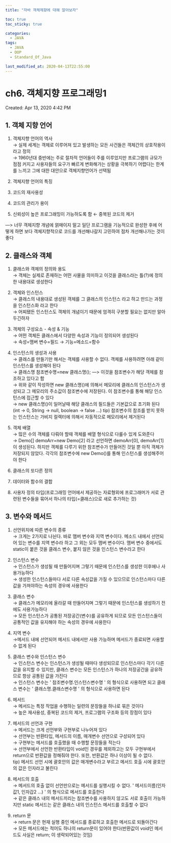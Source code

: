 ```yaml
---
title: "자바 객체제향에 대해 알아보자"

toc: true
toc_sticky: true

categories:
  - JAVA
tags:
  - JAVA
  - OOP
  - Standard_Of_Java

last_modified_at: 2020-04-13T22:55:00
---
```


# ch6. 객체지향 프로그래밍1

Created: Apr 13, 2020 4:42 PM

## 1. 객체 지향 언어

1. 객체지향 언어의 역사  
→ 실제 세계는 객체로 이루어져 있고 발생하는 모든 사건들은 객체간의 상호작용이라고 정의  
→ 1960년대 중반에는 주로 절차적 언어들이 주를 이루었지만 프로그램의 규모가 점점 커지고 사용자들의 요구가 빠르게 변화해가는 상황을 극복하기 어렵다는 한계를 느끼고 그에 대한 대안으로 객체지향언어가 선택됨

2. 객체지향 언어의 특징
1. 코드의 재사용성 
2. 코드의 관리가 용이
3. 신뢰성이 높은 프로그래밍이 가능하도록 함 ← 중복된 코드의 제거

—> 너무 객체지향 개념에 얽매이지 말고 일단 프로그램을 기능적으로 완성한 후에 어떻게 하면 보다 객체지향적으로 코드를 개선해나갈지 고민하여 점차 개선해나가는 것이 좋다

## 2. 클래스와 객체

1. 클래스와 객체의 정의와 용도  
→ 객체는 실제로 존재하는 어떤 사물을 의미하고 이것을 클래스라는 틀(?)에 정의한 내용대로 생성한다

2. 객체와 인스턴스  
→ 클래스의 내용대로 생성된 객체를 그 클래스의 인스턴스 라고 하고 만드는 과정을 인스턴스화 라고 한다  
→ 어찌됐든 인스턴스도 객체의 개념이기 때문에 엄격히 구분할 필요는 없지만 알아두긴하자

3. 객체의 구성요소 - 속성 & 기능  
→ 어떤 객체든 클래스에서 다양한 속성과 기능이 정의되어 생성된다  
→ 속성=맴버 변수=필드
→ 기능=메소드=함수

4. 인스턴스의 생성과 사용  
→ 클래스를 만들기만 해서는 객체를 사용할 수 없다. 객체를 사용하려면 아래 같이 인스턴스를 생성해야 된다  
→ 클래스명 참조변수명=new 클래스명(); —> 이것을 참조변수가 해당 객체를 참조하고 있다고 함  
→ 위와 같이 작성하면 new 클래스명()에 의해서 메모리에 클래스의 인스턴스가 생성되고 그 메모리의 주소값이 참조변수에 저장된다. 이 참조변수를 통해 해당 인스턴스에 접근할 수 있다  
→ new 클래스명()이 일어날때 해당 클래스의 필드들은 기본값으로 초기화 된다(int → 0, String → null, boolean → false ...)
tip) 참조변수의 참조를 받지 못하는 인스턴스는 가비지 컬렉터에 의해서 자동적으로 메모리에서 제거된다

5. 객체 배열  
→ 많은 수의 객체를 다뤄야 할때 객체를 배열 형식으로 다룰수 있게 도와준다  
→ Demo[] demoArr=new Demo[2] 라고 선언하면 demoArr[0], demoArr[1]이 생성된다. 하지만 객체를 다루기 위한 참조변수가 만들어진 것일 뿐 아직 객체가 저장되지 않았다. 각각의 참조변수에 new Demo()를 통해 인스턴스를 생성해주어야 한다

6. 클래스의 또다른 정의  
1. 데이터와 함수의 결합  
2. 사용자 정의 타입(프로그래밍 언어에서 제공하는 자료형외에 프로그래머가 서로 관련된 변수들을 묶어서 하나의 타입(=클래스)으로 새로 추가하는 것)

## 3. 변수와 메서드

1. 선언위치에 따른 변수의 종류  
→ 크게는 2가지로 나뉜다. 바로 맴버 변수와 지역 변수이다. 메소드 내에서 선언되어 있는 변수를 지역 변수라 하고 그 외는 모두 맴버 변수이다. 맴버 변수 중에서도 static이 붙은 것을 클래스 변수, 붙지 않은 것을 인스턴스 변수라고 한다

1. 인스턴스 변수  
→ 인스턴스가 생성될 때 만들어지며 그렇기 때문에 인스턴스를 생성한 이후에나 사용가능하다  
→ 생성한 인스턴스들마다 서로 다른 속성값을 가질 수 있으므로 인스턴스마다 다른 값을 가져야하는 속성의 경우에 사용한다
2. 클래스 변수  
→ 클래스가 메모리에 올라갈 때 만들어지며 그렇기 때문에 인스턴스를 생성하기 전에도 사용가능하다  
→ 모든 인스턴스가 공통된 저장공간(변수)를 공유하게 되므로 모든 인스턴스들이 공통적인 값을 유지해야 하는 속성의 경우에 사용한다
3. 지역 변수  
→메서드 내에 선언되어 메서드 내에서만 사용 가능하며 메서드가 종료되면 사용할 수 없게 된다

2. 클래스 변수와 인스턴스 변수  
→ 인스턴스 변수는 인스턴스가 생성될 때마다 생성되므로 인스턴스마다 각기 다른 값을 유지할 수 있지만, 클래스 변수는 모든 인스턴스가 하나의 저장공간을 공유하므로 항상 공통된 값을 가진다  
→ 인스턴스 변수는 ' 참조변수명.인스턴스변수명 ' 의 형식으로 사용하면 되고 클래스 변수는 ' 클래스명.클래스변수명 ' 의 형식으로 사용하면 된다

3. 메서드  
→ 메서드는 특정 작업을 수행하는 일련의 문장들을 하나로 묶은 것이다  
→ 높은 재사용성, 중복된 코드의 제거, 프로그램의 구조화 등의 장점이 있다  

4. 메서드의 선언과 구현  
→ 메서드는 크게 선언부와 구현부로 나누어져 있다  
→ 선언부는 반환타입, 메서드의 이름, 매개변수 선언으로 구성되어 있다  
→ 구현부는 메서드를 호출했을 때 수행할 문장들을 적는다  
→ 선언부에서 선언한 반환타입이 void인 경우를 제외하고는 모두 구현부에서 return으로 반환값을 정해줘야 한다. 또한, 반환값은 하나 이상이 될 수 없다.  
tip) 메서드 선언 시에 괄호안의 값은 매개변수라고 부르고 메서드 호출 시에 괄호안의 값은 인자라고 불린다

5. 메서드의 호출  
→ 메서드의 호출 없이 선언만으로는 메서드를 실행시킬 수 없다. ' 메서드이름(인자값1, 인자갑2 ...) ' 의 형식으로 메서드를 호출한다  
→ 같은 클래스 내의 메서드끼리는 참조변수를 사용하지 않고도 서로 호출이 가능하지만 static 메서드는 같은 클래스 내의 인스턴스 메서드를 호출할 수 없다

6. return 문  
→ return 문은 현재 실행 중인 메서드를 종료하고 호출한 메서드로 되돌아간다  
→ 모든 메서드에는 적어도 하나의 return문이 있어야 한다(반환값이 void인 메서드도 사실은 return; 이 생략되어있는 것임)
